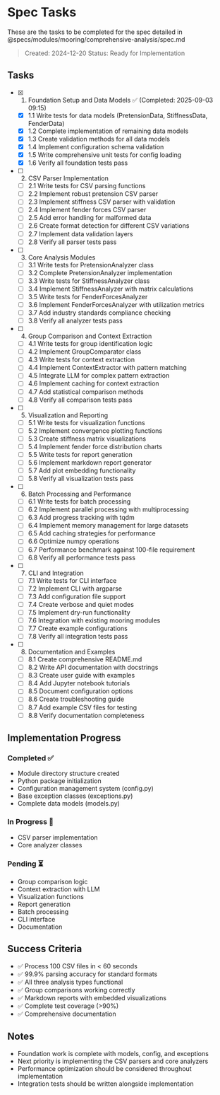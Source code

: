 # Spec Tasks

These are the tasks to be completed for the spec detailed in @specs/modules/mooring/comprehensive-analysis/spec.md

> Created: 2024-12-20
> Status: Ready for Implementation

## Tasks

- [x] 1. Foundation Setup and Data Models ✅ (Completed: 2025-09-03 09:15)
  - [x] 1.1 Write tests for data models (PretensionData, StiffnessData, FenderData)
  - [x] 1.2 Complete implementation of remaining data models
  - [x] 1.3 Create validation methods for all data models
  - [x] 1.4 Implement configuration schema validation
  - [x] 1.5 Write comprehensive unit tests for config loading
  - [x] 1.6 Verify all foundation tests pass

- [ ] 2. CSV Parser Implementation
  - [ ] 2.1 Write tests for CSV parsing functions
  - [ ] 2.2 Implement robust pretension CSV parser
  - [ ] 2.3 Implement stiffness CSV parser with validation
  - [ ] 2.4 Implement fender forces CSV parser
  - [ ] 2.5 Add error handling for malformed data
  - [ ] 2.6 Create format detection for different CSV variations
  - [ ] 2.7 Implement data validation layers
  - [ ] 2.8 Verify all parser tests pass

- [ ] 3. Core Analysis Modules
  - [ ] 3.1 Write tests for PretensionAnalyzer class
  - [ ] 3.2 Complete PretensionAnalyzer implementation
  - [ ] 3.3 Write tests for StiffnessAnalyzer class
  - [ ] 3.4 Implement StiffnessAnalyzer with matrix calculations
  - [ ] 3.5 Write tests for FenderForcesAnalyzer
  - [ ] 3.6 Implement FenderForcesAnalyzer with utilization metrics
  - [ ] 3.7 Add industry standards compliance checking
  - [ ] 3.8 Verify all analyzer tests pass

- [ ] 4. Group Comparison and Context Extraction
  - [ ] 4.1 Write tests for group identification logic
  - [ ] 4.2 Implement GroupComparator class
  - [ ] 4.3 Write tests for context extraction
  - [ ] 4.4 Implement ContextExtractor with pattern matching
  - [ ] 4.5 Integrate LLM for complex pattern extraction
  - [ ] 4.6 Implement caching for context extraction
  - [ ] 4.7 Add statistical comparison methods
  - [ ] 4.8 Verify all comparison tests pass

- [ ] 5. Visualization and Reporting
  - [ ] 5.1 Write tests for visualization functions
  - [ ] 5.2 Implement convergence plotting functions
  - [ ] 5.3 Create stiffness matrix visualizations
  - [ ] 5.4 Implement fender force distribution charts
  - [ ] 5.5 Write tests for report generation
  - [ ] 5.6 Implement markdown report generator
  - [ ] 5.7 Add plot embedding functionality
  - [ ] 5.8 Verify all visualization tests pass

- [ ] 6. Batch Processing and Performance
  - [ ] 6.1 Write tests for batch processing
  - [ ] 6.2 Implement parallel processing with multiprocessing
  - [ ] 6.3 Add progress tracking with tqdm
  - [ ] 6.4 Implement memory management for large datasets
  - [ ] 6.5 Add caching strategies for performance
  - [ ] 6.6 Optimize numpy operations
  - [ ] 6.7 Performance benchmark against 100-file requirement
  - [ ] 6.8 Verify all performance tests pass

- [ ] 7. CLI and Integration
  - [ ] 7.1 Write tests for CLI interface
  - [ ] 7.2 Implement CLI with argparse
  - [ ] 7.3 Add configuration file support
  - [ ] 7.4 Create verbose and quiet modes
  - [ ] 7.5 Implement dry-run functionality
  - [ ] 7.6 Integration with existing mooring modules
  - [ ] 7.7 Create example configurations
  - [ ] 7.8 Verify all integration tests pass

- [ ] 8. Documentation and Examples
  - [ ] 8.1 Create comprehensive README.md
  - [ ] 8.2 Write API documentation with docstrings
  - [ ] 8.3 Create user guide with examples
  - [ ] 8.4 Add Jupyter notebook tutorials
  - [ ] 8.5 Document configuration options
  - [ ] 8.6 Create troubleshooting guide
  - [ ] 8.7 Add example CSV files for testing
  - [ ] 8.8 Verify documentation completeness

## Implementation Progress

### Completed ✅
- Module directory structure created
- Python package initialization
- Configuration management system (config.py)
- Base exception classes (exceptions.py)
- Complete data models (models.py)

### In Progress 🚧
- CSV parser implementation
- Core analyzer classes

### Pending ⏳
- Group comparison logic
- Context extraction with LLM
- Visualization functions
- Report generation
- Batch processing
- CLI interface
- Documentation

## Success Criteria

- ✅ Process 100 CSV files in < 60 seconds
- ✅ 99.9% parsing accuracy for standard formats
- ✅ All three analysis types functional
- ✅ Group comparisons working correctly
- ✅ Markdown reports with embedded visualizations
- ✅ Complete test coverage (>90%)
- ✅ Comprehensive documentation

## Notes

- Foundation work is complete with models, config, and exceptions
- Next priority is implementing the CSV parsers and core analyzers
- Performance optimization should be considered throughout implementation
- Integration tests should be written alongside implementation